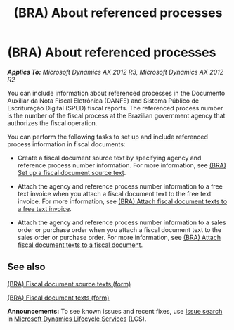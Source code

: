 ﻿---
title: (BRA) About referenced processes
TOCTitle: (BRA) About referenced processes
ms:assetid: f663ca76-8cba-4937-831d-8a2a43e1ff01
ms:mtpsurl: https://technet.microsoft.com/en-us/library/JJ933538(v=AX.60)
ms:contentKeyID: 50935151
ms.date: 04/18/2014
mtps_version: v=AX.60
f1_keywords:
- BR - 00020
---

# (BRA) About referenced processes 


_**Applies To:** Microsoft Dynamics AX 2012 R3, Microsoft Dynamics AX 2012 R2_

You can include information about referenced processes in the Documento Auxiliar da Nota Fiscal Eletrônica (DANFE) and Sistema Público de Escrituração Digital (SPED) fiscal reports. The referenced process number is the number of the fiscal process at the Brazilian government agency that authorizes the fiscal operation.

You can perform the following tasks to set up and include referenced process information in fiscal documents:

  - Create a fiscal document source text by specifying agency and reference process number information. For more information, see [(BRA) Set up a fiscal document source text](bra-set-up-a-fiscal-document-source-text.md).

  - Attach the agency and reference process number information to a free text invoice when you attach a fiscal document text to the free text invoice. For more information, see [(BRA) Attach fiscal document texts to a free text invoice](bra-attach-fiscal-document-texts-to-a-free-text-invoice.md).

  - Attach the agency and reference process number information to a sales order or purchase order when you attach a fiscal document text to the sales order or purchase order. For more information, see [(BRA) Attach fiscal document texts to a fiscal document](bra-attach-fiscal-document-texts-to-a-fiscal-document.md).

## See also

[(BRA) Fiscal document source texts (form)](https://technet.microsoft.com/en-us/library/jj663934\(v=ax.60\))

[(BRA) Fiscal document texts (form)](https://technet.microsoft.com/en-us/library/jj923164\(v=ax.60\))

  
**Announcements:** To see known issues and recent fixes, use [Issue search](http://go.microsoft.com/fwlink/?linkid=389258) in [Microsoft Dynamics Lifecycle Services](http://go.microsoft.com/fwlink/?linkid=306505) (LCS).


